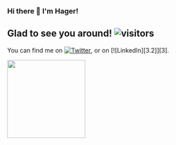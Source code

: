 ### Hi there 👋 I'm Hager!

## Glad to see you around! ![visitors](https://visitor-badge.glitch.me/badge?page_id=${hagerosama}.${364040570})

<!-- Actual text -->

You can find me on [![Twitter][1.2]][1], or on [![LinkedIn][3.2]][3].

<!-- Icons -->

[1.2]: http://i.imgur.com/wWzX9uB.png (twitter icon without padding)
[2.2]: https://raw.githubusercontent.com/MartinHeinz/MartinHeinz/master/linkedin-3-16.png (LinkedIn icon without padding)

<!-- Links to your social media accounts -->

[1]: https://twitter.com/hagerosama47
[2]: https://www.linkedin.com/in/hager-osama-7b37a0193/
 
<img height="180em" src="https://github-readme-stats.vercel.app/api?username=hagerosama&show_icons=true&hide_border=true&&count_private=true&include_all_commits=true" />

<!--
**hagerosama/hagerosama** is a ✨ _special_ ✨ repository because its `README.md` (this file) appears on your GitHub profile.

Here are some ideas to get you started:

- 🔭 I’m currently working on a personal android app.
 - 🌱 I’m currently learning AI using Azure tools.
- 👯 I’m looking to collaborate on ...
- 🤔 I’m looking for help with ...
- 💬 Ask me about ...
- 📫 How to reach me: ...
- 😄 Pronouns: ...
- ⚡ Fun fact: ...
-->
